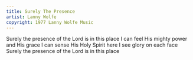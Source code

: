 ```yaml
---
title: Surely The Presence
artist: Lanny Wolfe
copyright: 1977 Lanny Wolfe Music
---
```


Surely the presence of the Lord is in this place
I can feel His mighty power and His grace
I can sense His Holy Spirit here
I see glory on each face
Surely the presence of the Lord is in this place

